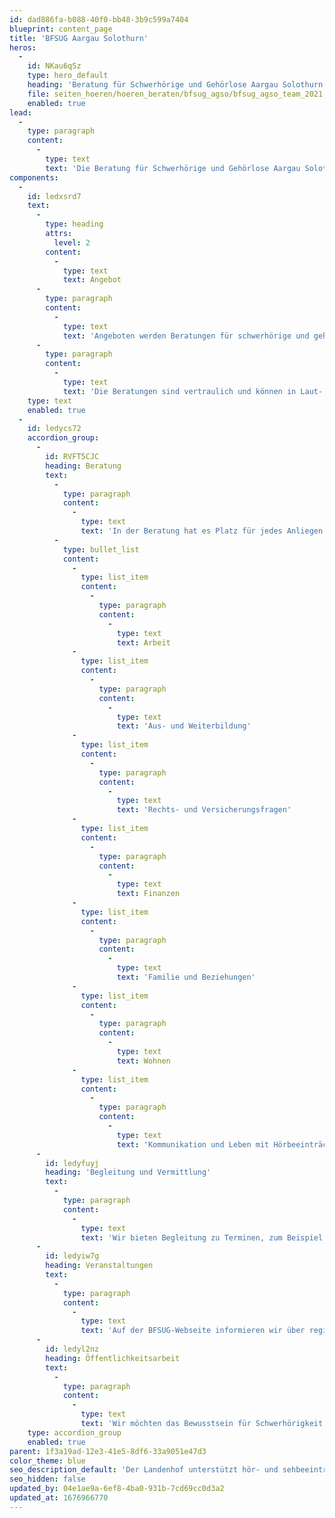 ```yaml
---
id: dad886fa-b088-40f0-bb48-3b9c599a7404
blueprint: content_page
title: 'BFSUG Aargau Solothurn'
heros:
  -
    id: NKau6qSz
    type: hero_default
    heading: 'Beratung für Schwerhörige und Gehörlose Aargau Solothurn'
    file: seiten_hoeren/hoeren_beraten/bfsug_agso/bfsug_agso_team_2021.jpg
    enabled: true
lead:
  -
    type: paragraph
    content:
      -
        type: text
        text: 'Die Beratung für Schwerhörige und Gehörlose Aargau Solothurn erfüllt eine wichtige soziale Unterstützungsfunktion für Menschen mit einer Hörbeeinträchtigung. '
components:
  -
    id: ledxsrd7
    text:
      -
        type: heading
        attrs:
          level: 2
        content:
          -
            type: text
            text: Angebot
      -
        type: paragraph
        content:
          -
            type: text
            text: 'Angeboten werden Beratungen für schwerhörige und gehörlose Personen jeden Alters, Angehörige von Betroffenen, das berufliche oder soziale Umfeld sowie Fachleute aus anderen Bereichen. '
      -
        type: paragraph
        content:
          -
            type: text
            text: 'Die Beratungen sind vertraulich und können in Laut- oder Gebärdensprache stattfinden.'
    type: text
    enabled: true
  -
    id: ledycs72
    accordion_group:
      -
        id: RVFT5CJC
        heading: Beratung
        text:
          -
            type: paragraph
            content:
              -
                type: text
                text: 'In der Beratung hat es Platz für jedes Anliegen. Häufige Themen sind: '
          -
            type: bullet_list
            content:
              -
                type: list_item
                content:
                  -
                    type: paragraph
                    content:
                      -
                        type: text
                        text: Arbeit
              -
                type: list_item
                content:
                  -
                    type: paragraph
                    content:
                      -
                        type: text
                        text: 'Aus- und Weiterbildung'
              -
                type: list_item
                content:
                  -
                    type: paragraph
                    content:
                      -
                        type: text
                        text: 'Rechts- und Versicherungsfragen'
              -
                type: list_item
                content:
                  -
                    type: paragraph
                    content:
                      -
                        type: text
                        text: Finanzen
              -
                type: list_item
                content:
                  -
                    type: paragraph
                    content:
                      -
                        type: text
                        text: 'Familie und Beziehungen'
              -
                type: list_item
                content:
                  -
                    type: paragraph
                    content:
                      -
                        type: text
                        text: Wohnen
              -
                type: list_item
                content:
                  -
                    type: paragraph
                    content:
                      -
                        type: text
                        text: 'Kommunikation und Leben mit Hörbeeinträchtigung'
      -
        id: ledyfuyj
        heading: 'Begleitung und Vermittlung'
        text:
          -
            type: paragraph
            content:
              -
                type: text
                text: 'Wir bieten Begleitung zu Terminen, zum Beispiel beim Arbeitgeber, bei Behörden, in der Schule oder beim Arzt, bei der Ärztin. Dies erleichtert das Verstehen und gibt Sicherheit bei der Kommunikation. Wir unterstützen beim Bestellen von Gebärdensprach- und Schriftdolmetschenden.'
      -
        id: ledyiw7g
        heading: Veranstaltungen
        text:
          -
            type: paragraph
            content:
              -
                type: text
                text: 'Auf der BFSUG-Webseite informieren wir über regionale Informations-Anlässe und Bildungsangebote. Ausserdem organisieren wir regelmässig Treffs für Schwerhörige und Gehörlose. '
      -
        id: ledyl2nz
        heading: Öffentlichkeitsarbeit
        text:
          -
            type: paragraph
            content:
              -
                type: text
                text: 'Wir möchten das Bewusstsein für Schwerhörigkeit und Gehörlosigkeit in der Gesellschaft fördern. Deshalb informieren wir in Betrieben, an Schulen und Ausbildungsstätten, bei Behörden und Interessierten über Hörbeeinträchtigung und deren Auswirkungen. '
    type: accordion_group
    enabled: true
parent: 1f3a19ad-12e3-41e5-8df6-33a9051e47d3
color_theme: blue
seo_description_default: 'Der Landenhof unterstützt hör- und sehbeeinträchtigte Kinder & Jugendliche in ihrem selbstbestimmten Leben durch Förderung ihrer Fähigkeiten & Entwicklung'
seo_hidden: false
updated_by: 04e1ae9a-6ef8-4ba0-931b-7cd69cc0d3a2
updated_at: 1676966770
---
```


